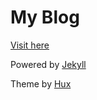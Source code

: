 # My Blog

[Visit here](https://furybrand.github.io/)

Powered by [Jekyll](https://jekyllrb.com/)

Theme by [Hux](http://huangxuan.me/huxblog-boilerplate/)